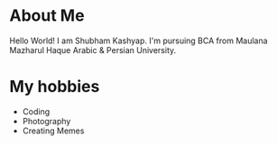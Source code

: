 # About Me

Hello World! I am Shubham Kashyap. I'm pursuing BCA from Maulana Mazharul Haque Arabic & Persian University.


# My hobbies
- Coding
- Photography
- Creating Memes
